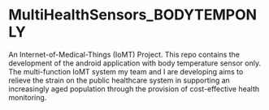 # MultiHealthSensors_BODYTEMPONLY
An Internet-of-Medical-Things (IoMT) Project. 
This repo contains the development of the android application with body temperature sensor only.
The multi-function IoMT system my team and I are developing aims to relieve the strain on the public healthcare system in supporting an increasingly aged population through the provision of cost-effective health monitoring. 
